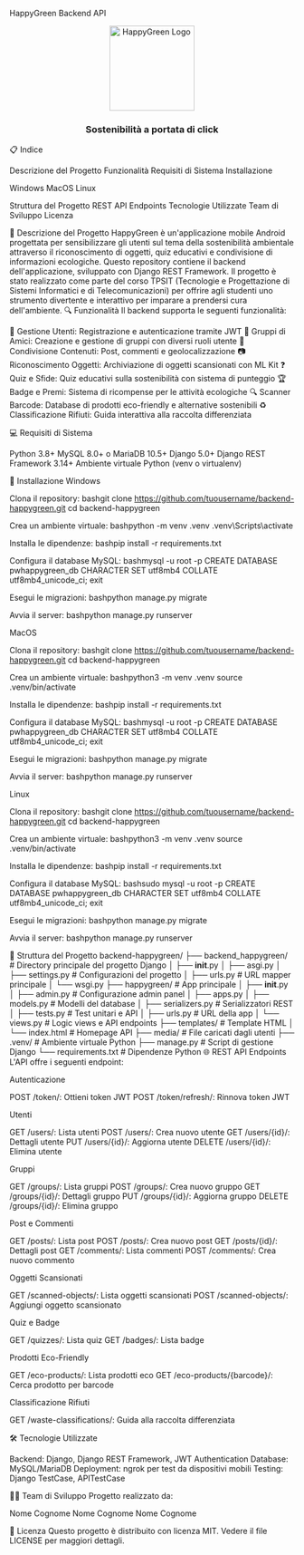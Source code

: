HappyGreen Backend API
<div align="center">
  <img src="https://via.placeholder.com/150" alt="HappyGreen Logo" width="150" height="150">
  <h3>Sostenibilità a portata di click</h3>
</div>
📋 Indice

Descrizione del Progetto
Funzionalità
Requisiti di Sistema
Installazione

Windows
MacOS
Linux


Struttura del Progetto
REST API Endpoints
Tecnologie Utilizzate
Team di Sviluppo
Licenza

📝 Descrizione del Progetto
HappyGreen è un'applicazione mobile Android progettata per sensibilizzare gli utenti sul tema della sostenibilità ambientale attraverso il riconoscimento di oggetti, quiz educativi e condivisione di informazioni ecologiche. Questo repository contiene il backend dell'applicazione, sviluppato con Django REST Framework.
Il progetto è stato realizzato come parte del corso TPSIT (Tecnologie e Progettazione di Sistemi Informatici e di Telecomunicazioni) per offrire agli studenti uno strumento divertente e interattivo per imparare a prendersi cura dell'ambiente.
🔍 Funzionalità
Il backend supporta le seguenti funzionalità:

👤 Gestione Utenti: Registrazione e autenticazione tramite JWT
👥 Gruppi di Amici: Creazione e gestione di gruppi con diversi ruoli utente
📱 Condivisione Contenuti: Post, commenti e geolocalizzazione
📷 Riconoscimento Oggetti: Archiviazione di oggetti scansionati con ML Kit
❓ Quiz e Sfide: Quiz educativi sulla sostenibilità con sistema di punteggio
🏆 Badge e Premi: Sistema di ricompense per le attività ecologiche
🔍 Scanner Barcode: Database di prodotti eco-friendly e alternative sostenibili
♻️ Classificazione Rifiuti: Guida interattiva alla raccolta differenziata

💻 Requisiti di Sistema

Python 3.8+
MySQL 8.0+ o MariaDB 10.5+
Django 5.0+
Django REST Framework 3.14+
Ambiente virtuale Python (venv o virtualenv)

🚀 Installazione
Windows

Clona il repository:
bashgit clone https://github.com/tuousername/backend-happygreen.git
cd backend-happygreen

Crea un ambiente virtuale:
bashpython -m venv .venv
.venv\Scripts\activate

Installa le dipendenze:
bashpip install -r requirements.txt

Configura il database MySQL:
bashmysql -u root -p
CREATE DATABASE pwhappygreen_db CHARACTER SET utf8mb4 COLLATE utf8mb4_unicode_ci;
exit

Esegui le migrazioni:
bashpython manage.py migrate

Avvia il server:
bashpython manage.py runserver


MacOS

Clona il repository:
bashgit clone https://github.com/tuousername/backend-happygreen.git
cd backend-happygreen

Crea un ambiente virtuale:
bashpython3 -m venv .venv
source .venv/bin/activate

Installa le dipendenze:
bashpip install -r requirements.txt

Configura il database MySQL:
bashmysql -u root -p
CREATE DATABASE pwhappygreen_db CHARACTER SET utf8mb4 COLLATE utf8mb4_unicode_ci;
exit

Esegui le migrazioni:
bashpython manage.py migrate

Avvia il server:
bashpython manage.py runserver


Linux

Clona il repository:
bashgit clone https://github.com/tuousername/backend-happygreen.git
cd backend-happygreen

Crea un ambiente virtuale:
bashpython3 -m venv .venv
source .venv/bin/activate

Installa le dipendenze:
bashpip install -r requirements.txt

Configura il database MySQL:
bashsudo mysql -u root -p
CREATE DATABASE pwhappygreen_db CHARACTER SET utf8mb4 COLLATE utf8mb4_unicode_ci;
exit

Esegui le migrazioni:
bashpython manage.py migrate

Avvia il server:
bashpython manage.py runserver


📁 Struttura del Progetto
backend-happygreen/
├── backend_happygreen/      # Directory principale del progetto Django
│   ├── __init__.py
│   ├── asgi.py
│   ├── settings.py          # Configurazioni del progetto
│   ├── urls.py              # URL mapper principale
│   └── wsgi.py
├── happygreen/              # App principale
│   ├── __init__.py
│   ├── admin.py             # Configurazione admin panel
│   ├── apps.py
│   ├── models.py            # Modelli del database
│   ├── serializers.py       # Serializzatori REST
│   ├── tests.py             # Test unitari e API
│   ├── urls.py              # URL della app
│   └── views.py             # Logic views e API endpoints
├── templates/               # Template HTML
│   └── index.html           # Homepage API
├── media/                   # File caricati dagli utenti
├── .venv/                   # Ambiente virtuale Python
├── manage.py                # Script di gestione Django
└── requirements.txt         # Dipendenze Python
🌐 REST API Endpoints
L'API offre i seguenti endpoint:

Autenticazione

POST /token/: Ottieni token JWT
POST /token/refresh/: Rinnova token JWT


Utenti

GET /users/: Lista utenti
POST /users/: Crea nuovo utente
GET /users/{id}/: Dettagli utente
PUT /users/{id}/: Aggiorna utente
DELETE /users/{id}/: Elimina utente


Gruppi

GET /groups/: Lista gruppi
POST /groups/: Crea nuovo gruppo
GET /groups/{id}/: Dettagli gruppo
PUT /groups/{id}/: Aggiorna gruppo
DELETE /groups/{id}/: Elimina gruppo


Post e Commenti

GET /posts/: Lista post
POST /posts/: Crea nuovo post
GET /posts/{id}/: Dettagli post
GET /comments/: Lista commenti
POST /comments/: Crea nuovo commento


Oggetti Scansionati

GET /scanned-objects/: Lista oggetti scansionati
POST /scanned-objects/: Aggiungi oggetto scansionato


Quiz e Badge

GET /quizzes/: Lista quiz
GET /badges/: Lista badge


Prodotti Eco-Friendly

GET /eco-products/: Lista prodotti eco
GET /eco-products/{barcode}/: Cerca prodotto per barcode


Classificazione Rifiuti

GET /waste-classifications/: Guida alla raccolta differenziata



🛠 Tecnologie Utilizzate

Backend: Django, Django REST Framework, JWT Authentication
Database: MySQL/MariaDB
Deployment: ngrok per test da dispositivi mobili
Testing: Django TestCase, APITestCase

👨‍💻 Team di Sviluppo
Progetto realizzato da:

Nome Cognome
Nome Cognome
Nome Cognome

📄 Licenza
Questo progetto è distribuito con licenza MIT. Vedere il file LICENSE per maggiori dettagli.
